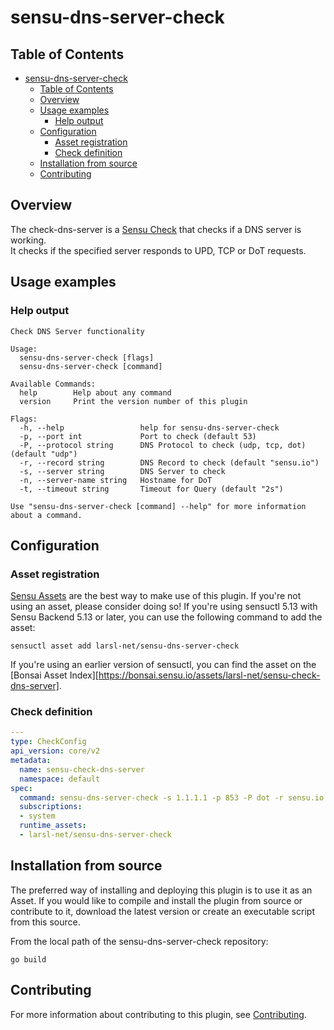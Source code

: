 # sensu-dns-server-check

## Table of Contents
- [sensu-dns-server-check](#sensu-dns-server-check)
  - [Table of Contents](#table-of-contents)
  - [Overview](#overview)
  - [Usage examples](#usage-examples)
    - [Help output](#help-output)
  - [Configuration](#configuration)
    - [Asset registration](#asset-registration)
    - [Check definition](#check-definition)
  - [Installation from source](#installation-from-source)
  - [Contributing](#contributing)

## Overview

The check-dns-server is a [Sensu Check][6] that checks if a DNS server is working.  
It checks if the specified server responds to UPD, TCP or DoT requests.

## Usage examples

### Help output
```
Check DNS Server functionality

Usage:
  sensu-dns-server-check [flags]
  sensu-dns-server-check [command]

Available Commands:
  help        Help about any command
  version     Print the version number of this plugin

Flags:
  -h, --help                 help for sensu-dns-server-check
  -p, --port int             Port to check (default 53)
  -P, --protocol string      DNS Protocol to check (udp, tcp, dot) (default "udp")
  -r, --record string        DNS Record to check (default "sensu.io")
  -s, --server string        DNS Server to check
  -n, --server-name string   Hostname for DoT
  -t, --timeout string       Timeout for Query (default "2s")

Use "sensu-dns-server-check [command] --help" for more information about a command.
```

## Configuration

### Asset registration

[Sensu Assets][10] are the best way to make use of this plugin. If you're not using an asset, please
consider doing so! If you're using sensuctl 5.13 with Sensu Backend 5.13 or later, you can use the
following command to add the asset:

```
sensuctl asset add larsl-net/sensu-dns-server-check
```

If you're using an earlier version of sensuctl, you can find the asset on the [Bonsai Asset Index][https://bonsai.sensu.io/assets/larsl-net/sensu-check-dns-server].

### Check definition

```yml
---
type: CheckConfig
api_version: core/v2
metadata:
  name: sensu-check-dns-server
  namespace: default
spec:
  command: sensu-dns-server-check -s 1.1.1.1 -p 853 -P dot -r sensu.io -n cloudflare-dns.com
  subscriptions:
  - system
  runtime_assets:
  - larsl-net/sensu-dns-server-check
```

## Installation from source

The preferred way of installing and deploying this plugin is to use it as an Asset. If you would
like to compile and install the plugin from source or contribute to it, download the latest version
or create an executable script from this source.

From the local path of the sensu-dns-server-check repository:

```
go build
```


## Contributing

For more information about contributing to this plugin, see [Contributing][1].

[1]: https://github.com/sensu/sensu-go/blob/master/CONTRIBUTING.md
[6]: https://docs.sensu.io/sensu-go/latest/reference/checks/
[10]: https://docs.sensu.io/sensu-go/latest/reference/assets/
